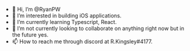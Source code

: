- 👋 Hi, I’m @RyanPW
- 👀 I’m interested in building iOS applications.
- 🌱 I’m currently learning Typescript, React.
- 💞️ I’m not currently looking to collaborate on anything right now but in the future yes.
- 📫 How to reach me through discord at R.Kingsley#4177.

<!---
RyanPW/RyanPW is a ✨ special ✨ repository because its `README.md` (this file) appears on your GitHub profile.
You can click the Preview link to take a look at your changes.
--->
